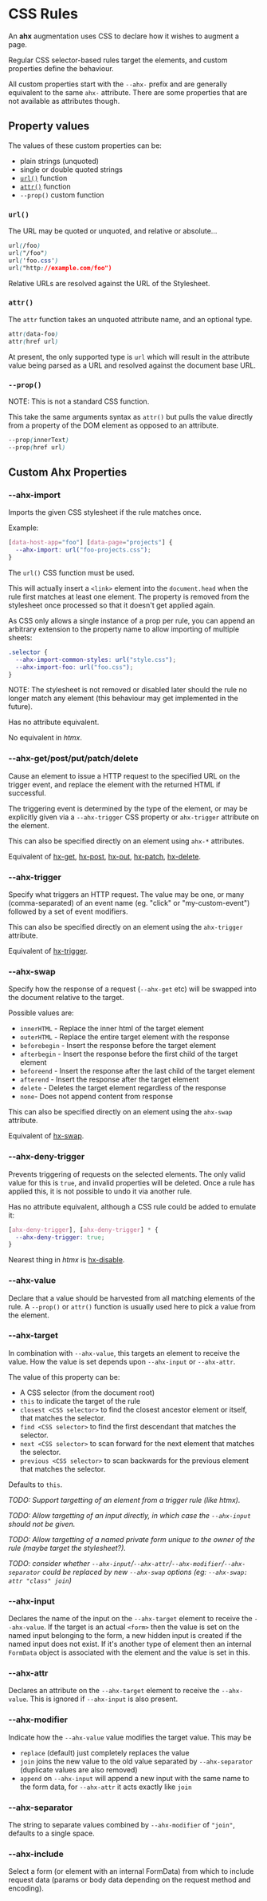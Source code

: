 # CSS Rules

An **ahx** augmentation uses CSS to declare how it wishes to augment a page.

Regular CSS selector-based rules target the elements, and custom properties
define the behaviour.

All custom properties start with the `--ahx-` prefix and are generally
equivalent to the same `ahx-` attribute. There are some properties that are not
available as attributes though.

## Property values

The values of these custom properties can be:

- plain strings (unquoted)
- single or double quoted strings
- [`url()`](https://developer.mozilla.org/en-US/docs/Web/CSS/url) function
- [`attr()`](https://developer.mozilla.org/en-US/docs/Web/CSS/attr) function
- `--prop()` custom function

### `url()`

The URL may be quoted or unquoted, and relative or absolute...

```css
url(/foo)
url("/foo")
url('foo.css')
url("http://example.com/foo")
```

Relative URLs are resolved against the URL of the Stylesheet.

### `attr()`

The `attr` function takes an unquoted attribute name, and an optional type.

```css
attr(data-foo)
attr(href url)
```

At present, the only supported type is `url` which will result in the attribute
value being parsed as a URL and resolved against the document base URL.

### `--prop()`

NOTE: This is not a standard CSS function.

This take the same arguments syntax as `attr()` but pulls the value directly
from a property of the DOM element as opposed to an attribute.

```css
--prop(innerText)
--prop(href url)
```

## Custom Ahx Properties

### --ahx-import

Imports the given CSS stylesheet if the rule matches once.

Example:

```css
[data-host-app="foo"] [data-page="projects"] {
  --ahx-import: url("foo-projects.css");
}
```

The `url()` CSS function must be used.

This will actually insert a `<link>` element into the `document.head` when the
rule first matches at least one element. The property is removed from the
stylesheet once processed so that it doesn't get applied again.

As CSS only allows a single instance of a prop per rule, you can append an
arbitrary extension to the property name to allow importing of multiple sheets:

```css
.selector {
  --ahx-import-common-styles: url("style.css");
  --ahx-import-foo: url("foo.css");
}
```

NOTE: The stylesheet is not removed or disabled later should the rule no longer
match any element (this behaviour may get implemented in the future).

Has no attribute equivalent.

No equivalent in _htmx_.

### --ahx-get/post/put/patch/delete

Cause an element to issue a HTTP request to the specified URL on the trigger
event, and replace the element with the returned HTML if successful.

The triggering event is determined by the type of the element, or may be
explicitly given via a `--ahx-trigger` CSS property or `ahx-trigger` attribute
on the element.

This can also be specified directly on an element using `ahx-*` attributes.

Equivalent of [hx-get](https://htmx.org/attributes/hx-get),
[hx-post](https://htmx.org/attributes/hx-post),
[hx-put](https://htmx.org/attributes/hx-put),
[hx-patch](https://htmx.org/attributes/hx-patch),
[hx-delete](https://htmx.org/attributes/hx-delete).

### --ahx-trigger

Specify what triggers an HTTP request. The value may be one, or many
(comma-separated) of an event name (eg. "click" or "my-custom-event") followed
by a set of event modifiers.

This can also be specified directly on an element using the `ahx-trigger`
attribute.

Equivalent of [hx-trigger](https://htmx.org/attributes/hx-trigger).

### --ahx-swap

Specify how the response of a request (`--ahx-get` etc) will be swapped into the
document relative to the target.

Possible values are:

- `innerHTML` - Replace the inner html of the target element
- `outerHTML` - Replace the entire target element with the response
- `beforebegin` - Insert the response before the target element
- `afterbegin` - Insert the response before the first child of the target
  element
- `beforeend` - Insert the response after the last child of the target element
- `afterend` - Insert the response after the target element
- `delete` - Deletes the target element regardless of the response
- `none`- Does not append content from response

This can also be specified directly on an element using the `ahx-swap`
attribute.

Equivalent of [hx-swap](https://htmx.org/attributes/hx-swap).

### --ahx-deny-trigger

Prevents triggering of requests on the selected elements. The only valid value
for this is `true`, and invalid properties will be deleted. Once a rule has
applied this, it is not possible to undo it via another rule.

Has no attribute equivalent, although a CSS rule could be added to emulate it:

```css
[ahx-deny-trigger], [ahx-deny-trigger] * {
  --ahx-deny-trigger: true;
}
```

Nearest thing in _htmx_ is [hx-disable](https://htmx.org/attributes/hx-disable).

### --ahx-value

Declare that a value should be harvested from all matching elements of the rule.
A `--prop()` or `attr()` function is usually used here to pick a value from the
element.

### --ahx-target

In combination with `--ahx-value`, this targets an element to receive the value.
How the value is set depends upon `--ahx-input` or `--ahx-attr`.

The value of this property can be:

- A CSS selector (from the document root)
- `this` to indicate the target of the rule
- `closest <CSS selector>` to find the closest ancestor element or itself, that
  matches the selector.
- `find <CSS selector>` to find the first descendant that matches the selector.
- `next <CSS selector>` to scan forward for the next element that matches the
  selector.
- `previous <CSS selector>` to scan backwards for the previous element that
  matches the selector.

Defaults to `this`.

_TODO: Support targetting of an element from a trigger rule (like htmx)._

_TODO: Allow targetting of an input directly, in which case the `--ahx-input`
should not be given._

_TODO: Allow targetting of a named private form unique to the owner of the rule
(maybe target the stylesheet?)._

_TODO: consider whether
`--ahx-input`/`--ahx-attr`/`--ahx-modifier`/`--ahx-separator` could be replaced
by new `--ahx-swap` options (eg: `--ahx-swap: attr "class" join`)_

### --ahx-input

Declares the name of the input on the `--ahx-target` element to receive the
`--ahx-value`. If the target is an actual `<form>` then the value is set on the
named input belonging to the form, a new hidden input is created if the named
input does not exist. If it's another type of element then an internal
`FormData` object is associated with the element and the value is set in this.

### --ahx-attr

Declares an attribute on the `--ahx-target` element to receive the
`--ahx-value`. This is ignored if `--ahx-input` is also present.

### --ahx-modifier

Indicate how the `--ahx-value` value modifies the target value. This may be

- `replace` (default) just completely replaces the value
- `join` joins the new value to the old value separated by `--ahx-separator`
  (duplicate values are also removed)
- `append` on `--ahx-input` will append a new input with the same name to the
  form data, for `--ahx-attr` it acts exactly like `join`

### --ahx-separator

The string to separate values combined by `--ahx-modifier` of `"join"`, defaults
to a single space.

### --ahx-include

Select a form (or element with an internal FormData) from which to include
request data (params or body data depending on the request method and encoding).

